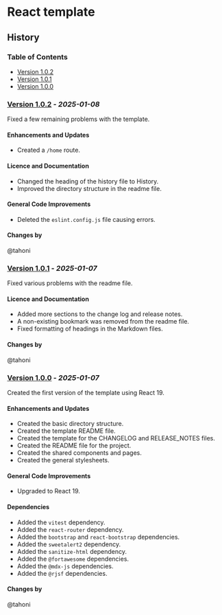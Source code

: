 # React template
## History

### Table of Contents
- [Version 1.0.2](#version-102---_2025-01-08_)
- [Version 1.0.1](#version-101---_2025-01-07_)
- [Version 1.0.0](#version-100---_2025-01-07_)


### [Version 1.0.2](https://github.com/tahoni/template-react/releases/tag/version-1.0.2) - _2025-01-08_
Fixed a few remaining problems with the template.

#### Enhancements and Updates
- Created a `/home` route.

#### Licence and Documentation
- Changed the heading of the history file to History.
- Improved the directory structure in the readme file.

#### General Code Improvements
- Deleted the `eslint.config.js` file causing errors.

#### Changes by
@tahoni

### [Version 1.0.1](https://github.com/tahoni/template-react/releases/tag/version-1.0.1) - _2025-01-07_
Fixed various problems with the readme file.<br/>

#### Licence and Documentation
- Added more sections to the change log and release notes.
- A non-existing bookmark was removed from the readme file.
- Fixed formatting of headings in the Markdown files.

#### Changes by
@tahoni

### [Version 1.0.0](https://github.com/tahoni/template-react/releases/tag/version-1.0.0) - _2025-01-07_
Created the first version of the template using React 19.<br/>

#### Enhancements and Updates
- Created the basic directory structure.
- Created the template README file.
- Created the template for the CHANGELOG and RELEASE_NOTES files.
- Created the README file for the project.
- Created the shared components and pages.
- Created the general stylesheets.

#### General Code Improvements
- Upgraded to React 19.

#### Dependencies
- Added the `vitest` dependency.
- Added the `react-router` dependency.
- Added the `bootstrap` and `react-bootstrap` dependencies.
- Added the `sweetalert2` dependency.
- Added the `sanitize-html` dependency.
- Added the `@fortawesome` dependencies.
- Added the `@mdx-js` dependencies.
- Added the `@rjsf` dependencies.

#### Changes by
@tahoni

